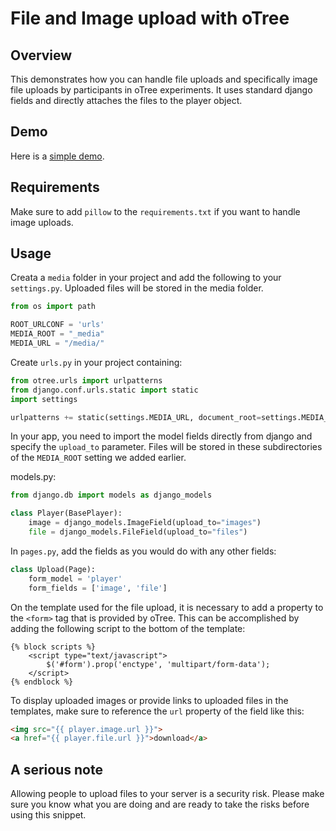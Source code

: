 # File and Image upload with oTree
## Overview
This demonstrates how you can handle file uploads and specifically image file uploads by participants in oTree experiments. It uses standard django fields and directly attaches the files to the player object.

## Demo
Here is a [simple demo](https://otree-file-upload.herokuapp.com).

## Requirements
Make sure to add ```pillow``` to the ```requirements.txt``` if you want to handle image uploads.

## Usage
Creata a ```media``` folder in your project and add the following to your ```settings.py```. Uploaded files will be stored in the media folder.
```python
from os import path

ROOT_URLCONF = 'urls'
MEDIA_ROOT = "_media"
MEDIA_URL = "/media/"
```

Create ```urls.py``` in your project containing:
```python
from otree.urls import urlpatterns
from django.conf.urls.static import static
import settings

urlpatterns += static(settings.MEDIA_URL, document_root=settings.MEDIA_ROOT)
```

In your app, you need to import the model fields directly from django and specify the ```upload_to``` parameter. Files will be stored in these subdirectories of the ```MEDIA_ROOT``` setting we added earlier.

models.py:
```python
from django.db import models as django_models

class Player(BasePlayer):
    image = django_models.ImageField(upload_to="images")
    file = django_models.FileField(upload_to="files")
```

In ```pages.py```, add the fields as you would do with any other fields:
```python
class Upload(Page):
    form_model = 'player'
    form_fields = ['image', 'file']
```

On the template used for the file upload, it is necessary to add a property to the ```<form>``` tag that is provided by oTree. This can be accomplished by adding the following script to the bottom of the template:

```
{% block scripts %}
    <script type="text/javascript">
        $('#form').prop('enctype', 'multipart/form-data');
    </script>
{% endblock %}
```

To display uploaded images or provide links to uploaded files in the templates, make sure to reference the ```url``` property of the field like this:
```html
<img src="{{ player.image.url }}">
<a href="{{ player.file.url }}">download</a>
```

## A serious note
Allowing people to upload files to your server is a security risk. Please make sure you know what you are doing and are ready to take the risks before using this snippet.